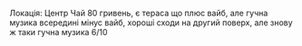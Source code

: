 Локація: Центр
Чай 80 гривень, є тераса що плюс вайб, але гучна музика всередині мінус вайб, хороші сходи на другий поверх, але знову ж таки гучна музика
6/10
